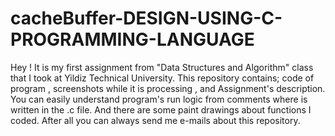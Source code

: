# cacheBuffer-DESIGN-USING-C-PROGRAMMING-LANGUAGE

Hey ! It is my first assignment from "Data Structures and Algorithm" class that I took at Yildiz Technical University. This repository contains; code of program , screenshots while it is processing , and Assignment's description. You can easily understand program's run logic from comments where is written in the .c file. And there are some paint drawings about functions I coded. After all you can always send me e-mails about this repository. 

